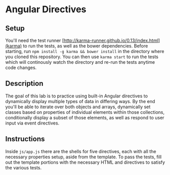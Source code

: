 # Angular Directives

## Setup

You'll need the test runner [http://karma-runner.github.io/0.13/index.html](karma) to run the tests, as well as the bower dependencies. Before starting, run `npm install -g karma && bower install` in the directory where you cloned this repository. You can then use `karma start` to run the tests which will continously watch the directory and re-run the tests anytime code changes.

## Description

The goal of this lab is to practice using built-in Angular directives to dynamically display multiple types of data in differing ways. By the end you'll be able to iterate over both objects and arrays, dynamically set classes based on properties of individual elements within those collections, conditionally display a subset of those elements, as well as respond to user input via event directives.

## Instructions

Inside `js/app.js` there are the shells for five directives, each with all the necessary properties setup, aside from the template. To pass the tests, fill out the template portions with the necessary HTML and directives to satisfy the various tests. 